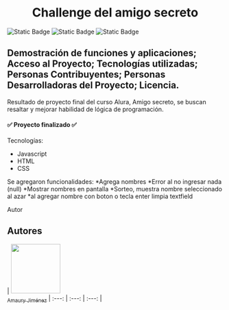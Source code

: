 <h1 align="center">Challenge del amigo secreto</h1>

![Static Badge](https://img.shields.io/badge/Javascript-red)
![Static Badge](https://img.shields.io/badge/HTML-blue)
![Static Badge](https://img.shields.io/badge/CSS-green)


<h2>Demostración de funciones y aplicaciones;
Acceso al Proyecto;
Tecnologías utilizadas;
Personas Contribuyentes;
Personas Desarrolladoras del Proyecto;
Licencia.</h2>

Resultado de proyecto final del curso Alura, Amigo secreto, se buscan resaltar y 
mejorar habilidad de lógica de programación.

<h4>✅ Proyecto finalizado ✅</h4>

Tecnologías:
* Javascript
* HTML
* CSS

Se agregaron funcionalidades:
*Agrega nombres
*Error al no ingresar nada (null)
*Mostrar nombres en pantalla
*Sorteo, muestra nombre seleccionado al azar
*al agregar nombre con boton o tecla enter limpia textfield

Autor
## Autores

| [<img src="[https://avatars.githubusercontent.com/u/126609437?v=4]" width=115><br><sub>Amaury Jiménez</sub>](https://github.com/SlipshodTide)
| :---: | :---: | :---: |
